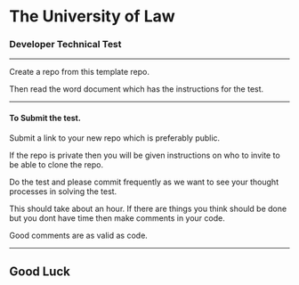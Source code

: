 # The University of Law

### Developer Technical Test

***
Create a repo from this template repo.

Then read the word document which has the instructions for the test.
***

#### To Submit the test.
Submit a link to your new repo which is preferably public.

If the repo is private then you will be given instructions on who to invite to be able to clone the repo.

Do the test and please commit frequently as we want to see your thought processes in solving the test.

This should take about an hour. 
If there are things you think should be done but you dont have time then make comments in your code. 

Good comments are as valid as code.

***
## Good Luck
